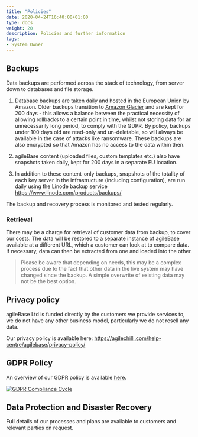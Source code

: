 ```yaml
---
title: "Policies"
date: 2020-04-24T16:40:00+01:00
type: docs
weight: 20
description: Policies and further information
tags:
- System Owner
---
```

## Backups
Data backups are performed across the stack of technology, from server down to databases and file storage.

1) Database backups are taken daily and hosted in the European Union by Amazon. Older backups transition to [Amazon Glacier](https://aws.amazon.com/glacier/) and are kept for 200 days - this allows a balance between the practical necessity of allowing rollbacks to a certain point in time, whilst not storing data for an unnecessarily long period, to comply with the GDPR.
By policy, backups under 100 days old are read-only and un-deletable, so will always be available in the case of attacks like ransomware.
These backups are also encrypted so that Amazon has no access to the data within then.

2) agileBase content (uploaded files, custom templates etc.) also have snapshots taken daily, kept for 200 days in a separate EU location.

3) In addition to these content-only backups, snapshots of the totality of each key server in the infrastructure (including configuration), are run daily using the Linode backup service https://www.linode.com/products/backups/

The backup and recovery process is monitored and tested regularly.

### Retrieval
There may be a charge for retrieval of customer data from backup, to cover our costs. The data will be restored to a separate instance of agileBase available at a different URL, which a customer can look at to compare data. If necessary, data can then be extracted from one and loaded into the other.

> Please be aware that depending on needs, this may be a complex process due to the fact that other data in the live system may have changed since the backup. A simple overwrite of existing data may not be the best option.

## Privacy policy

agileBase Ltd is funded directly by the customers we provide services to, we do not have any other business model, particularly we do not resell any data.

Our privacy policy is available here: https://agilechilli.com/help-centre/agilebase/privacy-policy/

## GDPR Policy

An overview of our GDPR policy is available [here](/gdpr-overview.pdf).

[![GDPR Compliance Cycle](/gdpr-compliance-cycle.png)](/gdpr-overview.pdf)

## Data Protection and Disaster Recovery

Full details of our processes and plans are available to customers and relevant parties on request.
